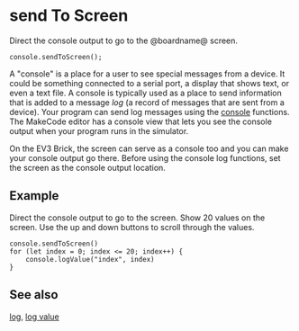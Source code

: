 # send To Screen

Direct the console output to go to the @boardname@ screen.

```sig
console.sendToScreen();
```

A "console" is a place for a user to see special messages from a device. It could be  something connected to a serial port, a display that shows text, or even a text file. A console is typically used as a place to send information that is added to a message _log_ (a record of messages that are sent from a device). Your program can send log messages using the [console](/reference/console) functions. The MakeCode editor has a console view that lets you see the console output when your program runs in the simulator.

On the EV3 Brick, the screen can serve as a console too and you can make your console output go there. Before using the console log functions, set the screen as the console output location.

## Example

Direct the console output to go to the screen. Show 20 values on the screen. Use the up and down buttons to scroll through the values.

```blocks
console.sendToScreen()
for (let index = 0; index <= 20; index++) {
    console.logValue("index", index)
}
```

## See also

[log](reference/console/log), [log value](/reference/console/log-value)